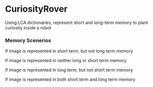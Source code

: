 # CuriosityRover
Using LCA dictionaries, represent short and long-term memory to plant curiosity inside a robot

### Memory Scenerios
If image is represented in short term, but not long term memory

If image is represented in neither long or short term memory

If image is represented in long term, but not short term memory

If image is represented in both short term and long term memory
